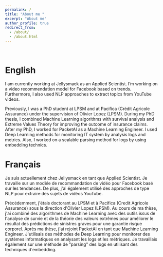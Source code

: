 ```yaml
---
permalink: /
title: "About me "
excerpt: "About me"
author_profile: true
redirect_from: 
  - /about/
  - /about.html
---
```

<br/>

English
======


I am currently working at Jellysmack as an Applied Scientist.
I’m working on a video recommendation model for Facebook based on trends. Furthermore, I also used NLP approaches to extract topics from YouTube videos.

Previously, I was a PhD student at LPSM and at Pacifica (Crédit Agricole Assurance) under the supervision of Olivier Lopez (LPSM).
During my PhD thesis, I combined Machine Learning algorithms with survival analysis and Extreme Values Theory for improving the outcome of insurance claims.
After my PhD, I worked for PacketAI as a Machine Learning Engineer. I used Deep Learning methods for monitoring IT system by analysis logs and metrics. Also, I worked on a scalable parsing method for logs by using embedding technics.

Français
======


Je suis actuellement chez Jellysmack en tant que Applied Scientist.
Je travaille sur un modèle de recommandation de vidéo pour Facebook basé sur les tendances.
De plus, j'ai également utilisé des approches de type NLP pour extraire des sujets de vidéos YouTube.

Précédemment, j'étais doctorant au LPSM et à Pacifica (Credit Agricole Assurance) sous la direction d'Olivier Lopez (LPSM).
Au cours de ma thèse, j'ai combiné des algorithmes de Machine Learning avec des outils issus de l'analyse de survie et de la théorie des valeurs extrêmes pour améliorer le résultat des prédictions de sinistres graves pour une garantie risque corporel.
Après ma thèse, j'ai rejoint PacketAI en tant que Machine Learning Engineer.
J'utilisais des méthodes de Deep Learning pour monitorer des systèmes informatiques en analysant les logs et les métriques. Je travaillais également sur une méthode de "parsing" des logs en utilisant des techniques d'embedding.
